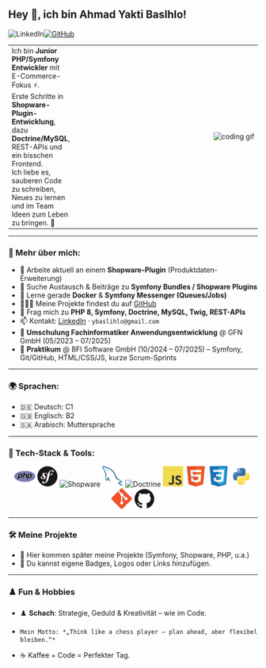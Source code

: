 ## Hey 👋, ich bin Ahmad Yakti Baslhlo!
<a href='https://www.linkedin.com/in/DEIN-LINK/'><img align='left' alt="LinkedIn" src="https://cdn.simpleicons.org/linkedin/0A66C2" height="18"/></a>
<a href='https://github.com/Ahmad-Yakti-Baslhlo/'><img alt="GitHub" src="https://cdn.simpleicons.org/github/181717" height="18"/></a>
<br/>

<table>
  <tr>
    <td>
      Ich bin <strong>Junior PHP/Symfony Entwickler</strong> mit E-Commerce-Fokus ⚡.<br/>
      Erste Schritte in <strong>Shopware-Plugin-Entwicklung</strong>, dazu <strong>Doctrine/MySQL</strong>, REST-APIs und ein bisschen Frontend.<br/>
      Ich liebe es, sauberen Code zu schreiben, Neues zu lernen und im Team Ideen zum Leben zu bringen. 🚀
    </td>
    <td align="right" width="380">
      <img src="https://media.giphy.com/media/qgQUggAC3Pfv687qPC/giphy.gif" width="360" alt="coding gif"/>
    </td>
  </tr>
</table>

---

### 🧐 Mehr über mich:
- 🔭 Arbeite aktuell an einem **Shopware-Plugin** (Produktdaten-Erweiterung)  
- 🤝 Suche Austausch & Beiträge zu **Symfony Bundles / Shopware Plugins**  
- 🌱 Lerne gerade **Docker** & **Symfony Messenger (Queues/Jobs)**  
- 👨🏻‍💻 Meine Projekte findest du auf [GitHub](https://github.com/DEIN-USERNAME?tab=repositories)  
- 💬 Frag mich zu **PHP 8, Symfony, Doctrine, MySQL, Twig, REST-APIs**  
- 📫 Kontakt: [LinkedIn](https://www.linkedin.com/in/DEIN-LINK/) · `ybaslihlo@gmail.com`  
- 🧩 **Umschulung Fachinformatiker Anwendungsentwicklung** @ GFN GmbH (05/2023 – 07/2025)  
- 🧪 **Praktikum** @ BFI Software GmbH (10/2024 – 07/2025) – Symfony, Git/GitHub, HTML/CSS/JS, kurze Scrum-Sprints  

---

### 🌍 Sprachen:
- 🇩🇪 Deutsch: C1
- 🇬🇧 Englisch: B2
- 🇸🇦 Arabisch: Muttersprache  
---

### 🔨 Tech-Stack & Tools:
<p align="center">
  <!-- Programmiersprachen -->
  <img alt="PHP" height="42px" src="https://raw.githubusercontent.com/devicons/devicon/master/icons/php/php-original.svg"/>
  <img alt="Symfony" height="42px" src="https://raw.githubusercontent.com/devicons/devicon/master/icons/symfony/symfony-original.svg"/>
  <img alt="Shopware" height="42px" src="https://raw.githubusercontent.com/gilbarbara/logos/main/logos/shopware.svg"/>
  <img alt="MySQL" height="42px" src="https://raw.githubusercontent.com/devicons/devicon/master/icons/mysql/mysql-original.svg"/>
  <img alt="Doctrine" height="42px" src="https://avatars.githubusercontent.com/u/2855570?s=200&v=4"/> <!-- kein offizielles Icon, nur Logo -->
  <img alt="JavaScript" height="42px" src="https://raw.githubusercontent.com/devicons/devicon/master/icons/javascript/javascript-original.svg"/>
  <img alt="HTML5" height="42px" src="https://raw.githubusercontent.com/devicons/devicon/master/icons/html5/html5-original.svg"/>
  <img alt="CSS3" height="42px" src="https://raw.githubusercontent.com/devicons/devicon/master/icons/css3/css3-original.svg"/>
  <img alt="Python" height="42px" src="https://raw.githubusercontent.com/devicons/devicon/master/icons/python/python-original.svg"/>
  <img alt="Git" height="42px" src="https://raw.githubusercontent.com/devicons/devicon/master/icons/git/git-original.svg"/>
  <img alt="GitHub" height="42px" src="https://raw.githubusercontent.com/devicons/devicon/master/icons/github/github-original.svg"/>
</p>

---

### 🛠️ Meine Projekte
- 🚧 Hier kommen später meine Projekte (Symfony, Shopware, PHP, u.a.)  
- 📌 Du kannst eigene Badges, Logos oder Links hinzufügen.
---

### ♟️ Fun & Hobbies
- ♟️ **Schach**: Strategie, Geduld & Kreativität – wie im Code.  
-     Mein Motto: *„Think like a chess player – plan ahead, aber flexibel bleiben.“*
- ☕ Kaffee + Code = Perfekter Tag.  
